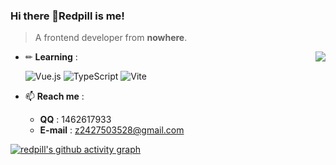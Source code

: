 ### Hi there 👋Redpill is me!

> A frontend developer from **nowhere**.
<a href="https://github.com/anuraghazra/github-readme-stats">
  <img align="right" src="https://github-readme-stats.vercel.app/api?username=kohaku233&show_icons=true&theme=minimal" />
</a>


- ✏ **Learning** :  

  ![Vue.js](https://img.shields.io/badge/Vue3-%23007ACC.svg?style=for-the-badge&logo=Vue.js&logoColor=white&color=#5aab87)
  ![TypeScript](https://img.shields.io/badge/typescript-%23007ACC.svg?style=for-the-badge&logo=typescript&logoColor=white)
  ![Vite](https://img.shields.io/badge/vite-%23007ACC.svg?style=for-the-badge&logo=vite&logoColor=white&color=8976ff)

- 📫 **Reach me** :  

  - **QQ** : 1462617933
  - **E-mail** : z2427503528@gmail.com

[![redpill's github activity graph](https://activity-graph.herokuapp.com/graph?username=kohaku233&theme=minimal)](https://github.com/ashutosh00710/github-readme-activity-graph)
